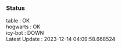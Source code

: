 ### Status


table : OK  
hogwarts : OK  
icy-bot : DOWN  
Latest Update : 2023-12-14 04:09:58.668524
